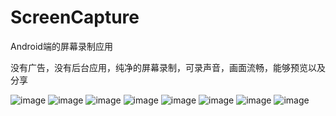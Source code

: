 # ScreenCapture
Android端的屏幕录制应用
> 
没有广告，没有后台应用，纯净的屏幕录制，可录声音，画面流畅，能够预览以及分享
> 
![image](https://github.com/wzb19960208/ScreenCapture/raw/master/result/11.jpg)
![image](https://github.com/wzb19960208/ScreenCapture/raw/master/result/22.jpg)
![image](https://github.com/wzb19960208/ScreenCapture/raw/master/result/33.jpg)
![image](https://github.com/wzb19960208/ScreenCapture/raw/master/result/44.jpg)
![image](https://github.com/wzb19960208/ScreenCapture/raw/master/result/55.jpg)
![image](https://github.com/wzb19960208/ScreenCapture/raw/master/result/66.jpg)
![image](https://github.com/wzb19960208/ScreenCapture/raw/master/result/77.jpg)
![image](https://github.com/wzb19960208/ScreenCapture/raw/master/result/88.jpg)
